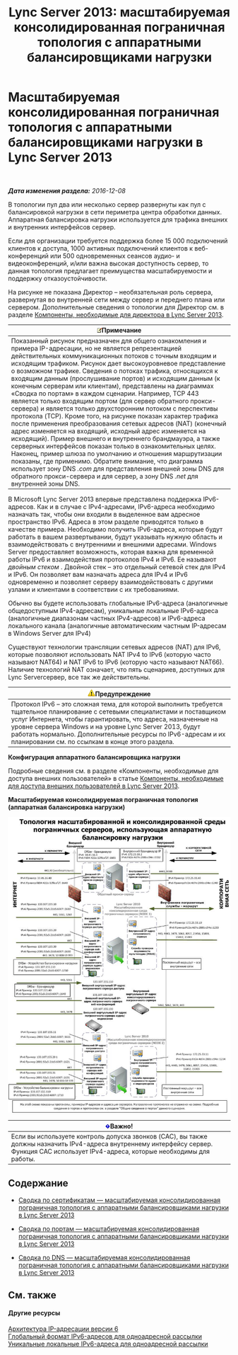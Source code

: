 ﻿---
title: 'Lync Server 2013: масштабируемая консолидированная пограничная топология с аппаратными балансировщиками нагрузки'
TOCTitle: Масштабируемая консолидированная пограничная топология с аппаратными балансировщиками нагрузки
ms:assetid: 6783e225-9677-415a-8731-0bf2e2c4cf8b
ms:mtpsurl: https://technet.microsoft.com/ru-ru/library/Gg398478(v=OCS.15)
ms:contentKeyID: 49310015
ms.date: 12/10/2016
mtps_version: v=OCS.15
ms.translationtype: HT
---

# Масштабируемая консолидированная пограничная топология с аппаратными балансировщиками нагрузки в Lync Server 2013

 

_**Дата изменения раздела:** 2016-12-08_

В топологии пул два или несколько сервер развернуты как пул с балансировкой нагрузки в сети периметра центра обработки данных. Аппаратная балансировка нагрузки используется для трафика внешних и внутренних интерфейсов сервер.

Если для организации требуется поддержка более 15 000 подключений клиентов к доступа, 1000 активных подключений клиентов к веб-конференций или 500 одновременных сеансов аудио- и видеоконференций, и/или важна высокая доступность сервер, то данная топология предлагает преимущества масштабируемости и поддержку отказоустойчивости.

На рисунке не показана Директор – необязательная роль сервера, развернутая во внутренней сети между сервер и переднего плана или сервером. Дополнительные сведения о топологии для Директор см. в разделе [Компоненты, необходимые для директора в Lync Server 2013](lync-server-2013-components-required-for-the-director.md).

<table>
<thead>
<tr class="header">
<th><img src="images/Gg398412.note(OCS.15).gif" title="note" alt="note" />Примечание</th>
</tr>
</thead>
<tbody>
<tr class="odd">
<td>Показанный рисунок предназначен для общего ознакомления и примера IP-адресации, но не является репрезентацией действительных коммуникационных потоков с точным входящим и исходящим трафиком. Рисунок дает высокоуровневое представление о возможном трафике. Сведения о потоках трафика, относящихся к входящим данным (прослушивание портов) и исходящим данным (к конечным серверам или клиентам), представлены на диаграммах «Сводка по портам» в каждом сценарии. Например, TCP 443 является только входящим портом (для сервер обратного прокси-сервера) и является только двухсторонним потоком с перспективы протокола (TCP). Кроме того, на рисунке показан характер трафика после применения преобразования сетевых адресов (NAT) (конечный адрес изменяется на входящий, исходный адрес изменяется на исходящий). Пример внешнего и внутреннего брандмауэра, а также серверных интерфейсов показан только в ознакомительных целях. Наконец, пример шлюза по умолчанию и отношения маршрутизации показаны, где применимо. Обратите внимание, что диаграмма использует зону DNS <em>.com</em> для представления внешней зоны DNS для обратного прокси-сервера и для сервер, а зону DNS <em>.net</em> для внутренней зоны DNS.</td>
</tr>
</tbody>
</table>


В Microsoft Lync Server 2013 впервые представлена поддержка IPv6-адресов. Как и в случае с IPv4-адресами, IPv6-адреса необходимо назначать так, чтобы они входили в выделенное вам адресное пространство IPv6. Адреса в этом разделе приводятся только в качестве примера. Необходимо получить IPv6-адреса, которые будут работать в вашем развертывании, будут указывать нужную область и взаимодействовать с внутренними и внешними адресами. Windows Server предоставляет возможность, которая важна для временной работы IPv6 и взаимодействия протоколов IPv4 и IPv6. Ее называют *двойным стеком* . Двойной стек – это отдельный сетевой стек для IPv4 и IPv6. Он позволяет вам назначать адреса для IPv4 и IPv6 одновременно и позволяет серверу взаимодействовать с другими узлами и клиентами в соответствии с их требованиями.

Обычно вы будете использовать глобальные IPv6-адреса (аналогичные общедоступным IPv4-адресам), уникальные локальные IPv6-адреса (аналогичные диапазонам частных IPv4-адресов) и IPv6-адреса локального канала (аналогичные автоматическим частным IP-адресам в Windows Server для IPv4)

Существуют технологии трансляции сетевых адресов (NAT) для IPv6, которые позволяют использовать NAT IPv4 to IPv6 (которую часто называют NAT64) и NAT IPv6 to IPv6 (которую часто называют NAT66). Наличие технологий NAT означает, что пять сценариев, доступных для Lync Serverсервер, все так же действительны.

<table>
<thead>
<tr class="header">
<th><img src="images/Gg412910.warning(OCS.15).gif" title="warning" alt="warning" />Предупреждение</th>
</tr>
</thead>
<tbody>
<tr class="odd">
<td>Протокол IPv6 – это сложная тема, для которой выполнить требуется тщательное планирование с сетевыми специалистами и поставщиком услуг Интернета, чтобы гарантировать, что адреса, назначенные на уровне сервера Windows и на уровне Lync Server 2013, будут работать нормально. Дополнительные ресурсы по IPv6-адресам и их планировании см. по ссылкам в конце этого раздела.</td>
</tr>
</tbody>
</table>


**Конфигурация аппаратного балансировщика нагрузки**

Подробные сведения см. в разделе «Компоненты, необходимые для доступа внешних пользователей» в статье [Компоненты, необходимые для доступа внешних пользователей в Lync Server 2013](lync-server-2013-components-required-for-external-user-access.md).

**Масштабируемая консолидируемая пограничная топология (аппаратная балансировка нагрузки)**

![Топология масштабированной и консолидированной среды пограничных серверов](images/Gg398478.3a57cd0d-8de4-4ecc-a783-4dff5b3456a2(OCS.15).jpg "Топология масштабированной и консолидированной среды пограничных серверов")

<table>
<thead>
<tr class="header">
<th><img src="images/JJ618369.important(OCS.15).gif" title="important" alt="important" />Важно!</th>
</tr>
</thead>
<tbody>
<tr class="odd">
<td>Если вы используете контроль допуска звонков (CAC), вы также должны назначить IPv4-адреса внутреннему интерфейсу сервер. Функция CAC использует IPv4-адреса, которые необходимы для работы.</td>
</tr>
</tbody>
</table>


## Содержание

  - [Сводка по сертификатам — масштабируемая консолидированная пограничная топология с аппаратными балансировщиками нагрузки в Lync Server 2013](lync-server-2013-certificate-summary-scaled-consolidated-edge-with-hardware-load-balancers.md)

  - [Сводка по портам — масштабируемая консолидированная пограничная топология с аппаратными балансировщиками нагрузки в Lync Server 2013](lync-server-2013-port-summary-scaled-consolidated-edge-with-hardware-load-balancers.md)

  - [Сводка по DNS — масштабируемая консолидированная пограничная топология с аппаратными балансировщиками нагрузки в Lync Server 2013](lync-server-2013-dns-summary-scaled-consolidated-edge-with-hardware-load-balancers.md)

## См. также

#### Другие ресурсы

[Архитектура IP-адресации версии 6](http://tools.ietf.org/html/rfc4291)  
[Глобальный формат IPv6-адресов для одноадресной рассылки](http://tools.ietf.org/html/rfc3587)  
[Уникальные локальные IPv6-адреса для одноадресной рассылки](http://tools.ietf.org/html/rfc4193)


